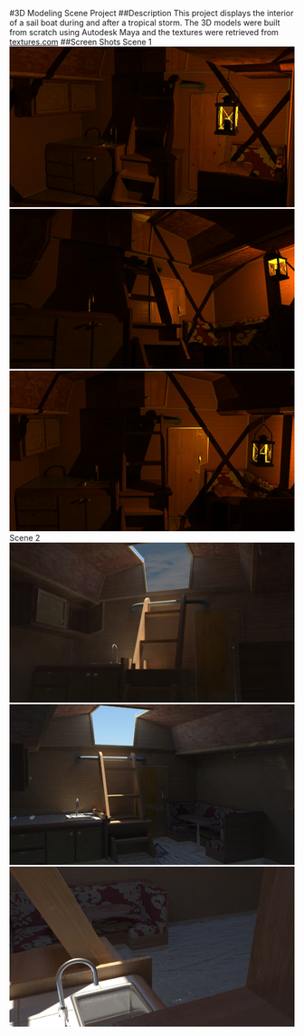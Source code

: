 #3D Modeling Scene Project
##Description
This project displays the interior of a sail boat during and after a tropical storm.  The 3D models were built from scratch using Autodesk Maya and the textures were retrieved from [textures.com](http://)
##Screen Shots
Scene 1
![Scene1Render1.jpg](ScreenShots/Scene1Render1.jpg)
![Scene1Render2.jpg](ScreenShots/Scene1Render2.jpg)
![Scene1Render3.jpg](ScreenShots/Scene1Render3.jpg)
Scene 2
![Scene2Render3.jpg](ScreenShots/Scene2Render3.jpg)
![Scene2Render4.jpg](ScreenShots/Scene2Render4.jpg)
![Scene2Render2.jpg](ScreenShots/Scene2Render2.jpg)